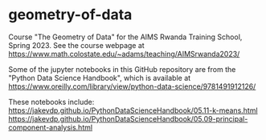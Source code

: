 # geometry-of-data
Course "The Geometry of Data" for the AIMS Rwanda Training School, Spring 2023. See the course webpage at
https://www.math.colostate.edu/~adams/teaching/AIMSrwanda2023/

Some of the jupyter notebooks in this GitHub repository are from the "Python Data Science Handbook", which is available at
https://www.oreilly.com/library/view/python-data-science/9781491912126/

These notebooks include:
https://jakevdp.github.io/PythonDataScienceHandbook/05.11-k-means.html
https://jakevdp.github.io/PythonDataScienceHandbook/05.09-principal-component-analysis.html
